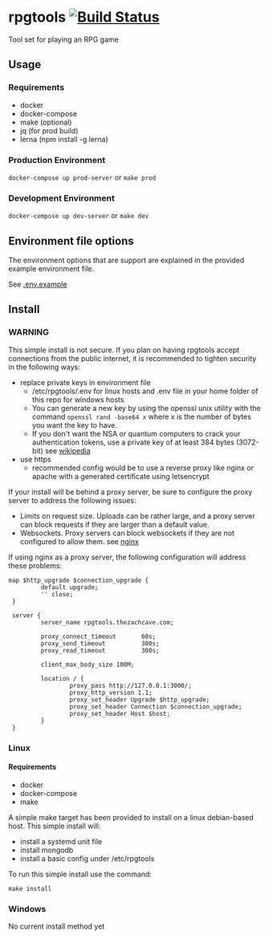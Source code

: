 # rpgtools [![Build Status](https://travis-ci.org/zachanator070/rpgtools.svg?branch=master)](https://travis-ci.org/zachanator070/rpgtools)


Tool set for playing an RPG game

## Usage
### Requirements
- docker
- docker-compose
- make (optional)
- jq (for prod build)
- lerna (npm install -g lerna)

### Production Environment
`docker-compose up prod-server`
or
`make prod`

### Development Environment
`docker-compose up dev-server`
or 
`make dev`

## Environment file options
The environment options that are support are explained in the provided example environment file.
  
See [.env.example](https://github.com/zachanator070/rpgtools/blob/master/.env.example)
  
## Install

### WARNING
This simple install is not secure. If you plan on having rpgtools accept connections from the public internet, it is recommended to tighten security in the following ways:
- replace private keys in environment file
    - /etc/rpgtools/.env for linux hosts and .env file in your home folder of this repo for windows hosts
    - You can generate a new key by using the openssl unix utility with the command `openssl rand -base64 x`
    where x is the number of bytes you want the key to have.
    - If you don't want the NSA or quantum computers to crack your authentication tokens, use a private key
    of at least 384 bytes (3072-bit) see [wikipedia](https://en.wikipedia.org/wiki/Key_size#Asymmetric_algorithm_key_lengths)
- use https
    - recommended config would be to use a reverse proxy like nginx or apache with a generated certificate
    using letsencrypt

If your install will be behind a proxy server, be sure to configure the proxy server to address the following issues:
- Limits on request size. Uploads can be rather large, and a proxy server can block requests if they are larger than
a default value.
- Websockets. Proxy servers can block websockets if they are not configured to allow them. see [nginx](http://nginx.org/en/docs/http/websocket.html)

If using nginx as a proxy server, the following configuration will address these problems:

```
map $http_upgrade $connection_upgrade {
         default upgrade;
         '' close;
 }
 
 server {
         server_name rpgtools.thezachcave.com;
 
         proxy_connect_timeout       60s;
         proxy_send_timeout          300s;
         proxy_read_timeout          300s;
 
         client_max_body_size 100M;
 
         location / {
                 proxy_pass http://127.0.0.1:3000/;
                 proxy_http_version 1.1;
                 proxy_set_header Upgrade $http_upgrade;
                 proxy_set_header Connection $connection_upgrade;
                 proxy_set_header Host $host;
         }
 }
```

### Linux
#### Requirements
- docker
- docker-compose
- make

A simple make target has been provided to install on a linux debian-based host.
This simple install will:
- install a systemd unit file
- install mongodb
- install a basic config under /etc/rpgtools

To run this simple install use the command:

`make install`

### Windows
No current install method yet

